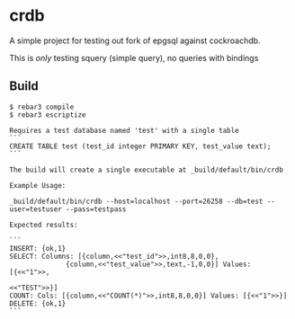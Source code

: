 crdb
=====

A simple project for testing out fork of epgsql against cockroachdb.

This is _only_ testing squery (simple query), no queries with bindings

Build
-----

    $ rebar3 compile
    $ rebar3 escriptize
    
    Requires a test database named 'test' with a single table
    ```
    CREATE TABLE test (test_id integer PRIMARY KEY, test_value text);
    ```
    
    The build will create a single executable at _build/default/bin/crdb
    
    Example Usage:
    
    _build/default/bin/crdb --host=localhost --port=26258 --db=test --user=testuser --pass=testpass
    
    Expected results:
    
    ```
    INSERT: {ok,1}
    SELECT: Columns: [{column,<<"test_id">>,int8,8,0,0},
                  {column,<<"test_value">>,text,-1,0,0}] Values: [{<<"1">>,
                                                                   <<"TEST">>}]
    COUNT: Cols: [{column,<<"COUNT(*)">>,int8,8,0,0}] Values: [{<<"1">>}]
    DELETE: {ok,1}
    ```


